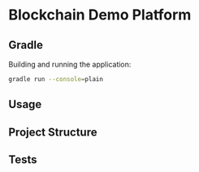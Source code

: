 # Blockchain Demo Platform

## Gradle
Building and running the application:
```bash
gradle run --console=plain
```

## Usage


## Project Structure


## Tests